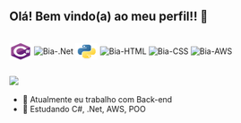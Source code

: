 ## Olá! Bem vindo(a) ao meu perfil!! 👋

         
<div style="display: inline_block"><br>
  <img align="center" alt="Bia-Csharp" height="30" width="40" src="https://raw.githubusercontent.com/devicons/devicon/master/icons/csharp/csharp-original.svg">
  <img align="center" alt="Bia-.Net" height="30" width="40" src="https://cdn.jsdelivr.net/gh/devicons/devicon@latest/icons/dotnetcore/dotnetcore-original.svg">
  <img align="center" alt="Bia-Python" height="30" width="40" src="https://raw.githubusercontent.com/devicons/devicon/master/icons/python/python-original.svg">
  <img align="center" alt="Bia-HTML" height="30" width="40" src="https://cdn.jsdelivr.net/gh/devicons/devicon@latest/icons/htmx/htmx-plain.svg">
  <img align="center" alt="Bia-CSS" height="30" width="40" src="https://cdn.jsdelivr.net/gh/devicons/devicon@latest/icons/css3/css3-original-wordmark.svg">      
  <img align="center" alt="Bia-AWS" height="30" width="40" src="https://cdn.jsdelivr.net/gh/devicons/devicon@latest/icons/amazonwebservices/amazonwebservices-original-wordmark.svg">
</div>
  
  ##
 
<div> 
  <a href="https://www.linkedin.com/in/bianca-souza-433805191" target="_blank"><img src="https://img.shields.io/badge/-LinkedIn-%230077B5?style=for-the-badge&logo=linkedin&logoColor=white" target="_blank"></a> 
</div>

- 🔭 Atualmente eu trabalho com Back-end
- 🌱 Estudando C#, .Net, AWS, POO

